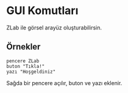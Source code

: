 # GUI Komutları

ZLab ile görsel arayüz oluşturabilirsin.

## Örnekler
```
pencere ZLab
buton "Tıkla!"
yazı "Hoşgeldiniz"
```
Sağda bir pencere açılır, buton ve yazı eklenir. 
